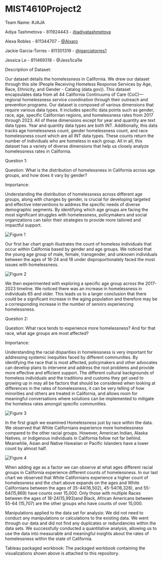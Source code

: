 # MIST4610Project2

Team Name: #JAJA

Adiya Tashmetova - 811924443 - [@adiyatashmetova](https://github.com/adiyatashmetova/Project2-MIST)

Alexa Robles - 811344707 - [@Alxaro](https://github.com/alxaro/MIST4610Project2)

Jackie Garcia-Torres - 811301319 - [@jgarciatorres1](https://github.com/jgarciatorres1/MIST4610Project2)

Jessica Le - 811469318 - @Jess1ica1le

Description of Dataset:

Our dataset details the homelessness in California. We drew our dataset through this site (People Receiving Homeless Response Services by Age, Race, Ethnicity, and Gender - Catalog (data.gov)). This dataset encapsulates data from all 44 California Continuums of Care (CoC)—regional homelessness service coordination through their outreach and prevention programs. Our dataset is composed of various dimensions that require various data types. It includes specific data points such as gender, race, age, specific Californian regions, and homelessness rates from 2017 through 2023. All of these dimensions except for year and quantity are text data types. Year and quantity data types are both INT. Additionally, this data tracks age homelessness count, gender homelessness count, and race homelessness count which are all INT data types. These counts return the number of individuals who are homeless in each group. All in all, this dataset has a variety of diverse dimensions that help us closely analyze homelessness rates in California.

Question 1:

Question: What is the distribution of homelessness in California across age groups, and how does it vary by gender?

Importance:

Understanding the distribution of homelessness across different age groups, along with changes by gender, is crucial for developing targeted and effective interventions to address the specific needs of diverse demographic segments. By identifying which age groups are facing the most significant struggles with homelessness, policymakers and social organizations can tailor their strategies to provide more tailored and impactful support.

![Figure 1](https://github.com/alxaro/MIST4610Project2/assets/100004680/10dbe946-cad7-4bc9-ad2a-1d65ba818c72)

Our first bar chart graph illustrates the count of homeless individuals that occur within California based by gender and age groups. We noticed that the young age group of male, female, transgender, and unknown individuals between the ages of 18-24 and 18 under disproportionately faced the most issues with homelessness.

![Figure 2](https://github.com/alxaro/MIST4610Project2/assets/100004680/0cf902d8-bbb3-483f-8463-2bccbaa128fb)

We then experimented with exploring a specific age group across the 2017-2023 timeline. We noticed there was an increase in homelessness in individuals 65 and older. This leads us to a larger conclusion that there could be a significant increase in the aging population and therefore may be a corresponding increase in the number of seniors experiencing homelessness.

Question 2:

Question: What race tends to experience more homelessness? And for that race, what age groups are most affected?

Importance:

Understanding the racial disparities in homelessness is very important for addressing systemic inequities faced by different communities. By identifying the race that is most affected, policymakers and other advocates can develop plans to intervene and address the root problems and provide more effective and efficient support. The different cultural backgrounds of homeless individuals and the traditions and customs they get used to growing up in may all be factors that should be considered when looking at differences in the rates of homelessness, it can be very telling of how minorities and others are treated in California, and allows room for meaningful conversations where solutions can be implemented to mitigate the homeless rates amongst specific communities.

![Figure 3](https://github.com/alxaro/MIST4610Project2/assets/100004680/aab33828-5c33-417a-aa95-469c92735fde)

In the first graph we examined Homelessness just by race within the data. We observed that White Californians experience more homelessness compared to the other racial groups. However, American Indian, Alaska Natives, or Indigenous individuals in California follow not far behind. Meanwhile, Asian and Native Hawaiian or Pacific Islanders have a lower count by almost half.

![Figure 4](https://github.com/alxaro/MIST4610Project2/assets/100004680/ca3a129d-f2d3-4a7b-9c6d-1d00497c067c)

When adding age as a factor we can observe at what ages different racial groups in California experience different counts of homelessness. In our last chart we observed that White Californians experience a higher count of homelessness and the chart above expands on the ages and White Californians between the ages of 35-44(16,502), 45-54(16,328), and 55-64(15,869) have counts over 15,000. Only those with multiple Races between the ages of 18-24(15,993)and Black, African Americans between 55-64 (15,707) are the other groups who have counts of over 15,000.

Manipulations applied to the data set for analysis: We did not need to conduct any manipulations or calculations to the existing data. We went through our data and did not find any duplicates or redundancies within the data sets. We successfully conducted a quantitative analysis, allowing us to use the data into measurable and meaningful insights about the rates of homelessness within the state of California.

Tableau packaged workbook: The packaged workbook containing the visualizations shown above is attached to this repository.
